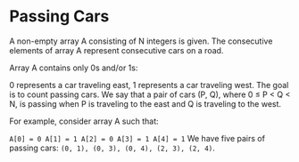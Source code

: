 # Passing Cars

A non-empty array A consisting of N integers is given. The consecutive elements of array A represent consecutive cars on a road.

Array A contains only 0s and/or 1s:

0 represents a car traveling east,
1 represents a car traveling west.
The goal is to count passing cars. We say that a pair of cars (P, Q), where 0 ≤ P < Q < N, is passing when P is traveling to the east and Q is traveling to the west.

For example, consider array A such that:

  `A[0] = 0
  A[1] = 1
  A[2] = 0
  A[3] = 1
  A[4] = 1`
We have five pairs of passing cars: `(0, 1), (0, 3), (0, 4), (2, 3), (2, 4)`.